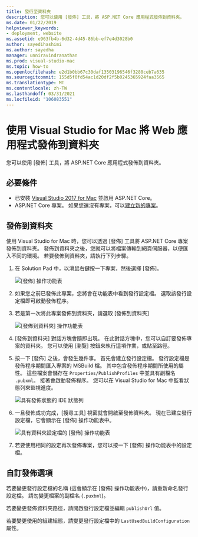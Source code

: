 ```yaml
---
title: 發行至資料夾
description: 您可以使用 [發佈] 工具，將 ASP.NET Core 應用程式發佈到資料夾。
ms.date: 01/22/2019
helpviewer_keywords:
- deployment, website
ms.assetid: e963fb4b-6d32-4d45-86bb-ef7e4d3028b0
author: sayedihashimi
ms.author: sayedha
manager: unniravindranathan
ms.prod: visual-studio-mac
ms.topic: how-to
ms.openlocfilehash: e2d1b0bb67c30daf13503196546f3280ceb7a635
ms.sourcegitcommit: 155d5f0fd54ac1d20df2f5b0245365924faa3565
ms.translationtype: MT
ms.contentlocale: zh-TW
ms.lasthandoff: 03/31/2021
ms.locfileid: "106083551"
---
```

# <a name="publish-a-web-app-to-a-folder-using-visual-studio-for-mac"></a>使用 Visual Studio for Mac 將 Web 應用程式發佈到資料夾

您可以使用 [發佈] 工具，將 ASP.NET Core 應用程式發佈到資料夾。

## <a name="prerequisites"></a>必要條件

- 已安裝 [Visual Studio 2017 for Mac](https://visualstudio.microsoft.com/downloads/?utm_medium=microsoft&utm_source=docs.microsoft.com&utm_campaign=inline+link&utm_content=download+vs4mac2017) 並啟用 ASP.NET Core。
- ASP.NET Core 專案。 如果您還沒有專案，可以[建立新的專案](./create-new-projects.md?view=vsmac-2017&preserve-view=true)。

## <a name="publish-to-folder"></a>發佈到資料夾

使用 Visual Studio for Mac 時，您可以透過 [發佈] 工具將 ASP.NET Core 專案發佈到資料夾。 發佈到資料夾之後，您就可以將檔案傳輸到網頁伺服器，以便匯入不同的環境。 若要發佈到資料夾，請執行下列步驟。

 1. 在 Solution Pad 中，以滑鼠右鍵按一下專案，然後選擇 [發佈]。

    ![[發佈] 操作功能表](media/publish-context-menu.png)

 2. 如果您之前已發佈此專案，您將會在功能表中看到發行設定檔。 選取該發行設定檔即可啟動發佈程序。

 3. 若是第一次將此專案發佈到資料夾，請選取 [發佈到資料夾]

    ![[發佈到資料夾] 操作功能表](media/publish-to-folder-context-menu.png)

 4. [發佈到資料夾] 對話方塊會隨即出現。 在此對話方塊中，您可以自訂要發佈專案的資料夾。 您可以使用 [瀏覽] 按鈕來執行這項作業，或貼至路徑。

 5. 按一下 [發佈] 之後，會發生幾件事。 首先會建立發行設定檔。 發行設定檔是發佈程序期間匯入專案的 MSBuild 檔。 其中包含發佈程序期間所使用的屬性。 這些檔案會儲存在 `Properties/PublishProfiles` 中並具有副檔名 `.pubxml`。 接著會啟動發佈程序。 您可以在 Visual Studio for Mac 中監看狀態列來監視進度。

    ![具有發佈狀態的 IDE 狀態列](media/publish-to-folder-status-bar.png)

 6. 一旦發佈成功完成，[搜尋工具] 視窗就會開啟至發佈資料夾。 現在已建立發行設定檔，它會顯示在 [發佈] 操作功能表中。

    ![具有資料夾設定檔的 [發佈] 操作功能表](media/publish-context-menu-with-folder-profile.png)

 7. 若要使用相同的設定再次發佈專案，您可以按一下 [發佈] 操作功能表中的設定檔。

## <a name="customize-publish-options"></a>自訂發佈選項

若要變更發行設定檔的名稱 (這會顯示在 [發佈] 操作功能表中)，請重新命名發行設定檔。 請勿變更檔案的副檔名 (`.puxbml`)。

若要變更發佈資料夾路徑，請開啟發行設定檔並編輯 `publishUrl` 值。

若要變更使用的組建組態，請變更發行設定檔中的 `LastUsedBuildConfiguration` 屬性。